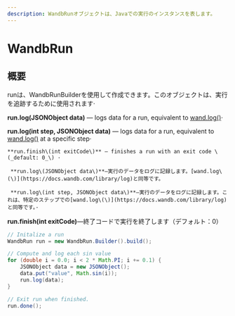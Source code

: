 ```yaml
---
description: WandbRunオブジェクトは、Javaでの実行のインスタンスを表します。
---
```


# WandbRun

## 概要

runは、WandbRunBuilderを使用して作成できます。このオブジェクトは、実行を追跡するために使用されます·      

 **run.log\(JSONObject data\)** — logs data for a run, equivalent to [wand.log\(\)](https://docs.wandb.com/library/log)​·      

 **run.log\(int step, JSONObject data\)** — logs data for a run, equivalent to [wand.log\(\)](https://docs.wandb.com/library/log) at a specific step·   

    **run.finish\(int exitCode\)** — finishes a run with an exit code \(_default: 0_\) · 

     **run.log\(JSONObject data\)**—実行のデータをログに記録します。[wand.log\(\)](https://docs.wandb.com/library/log)と同等です。

     **run.log\(int step, JSONObject data\)**—実行のデータをログに記録します。これは、特定のステップでの[wand.log\(\)](https://docs.wandb.com/library/log)と同等です。·     

 **run.finish\(int exitCode\)**—終了コードで実行を終了します（デフォルト：0）

```java
// Initalize a run
WandbRun run = new WandbRun.Builder().build();

// Compute and log each sin value
for (double i = 0.0; i < 2 * Math.PI; i += 0.1) {
    JSONObject data = new JSONObject();
    data.put("value", Math.sin(i));
    run.log(data);
}

// Exit run when finished.
run.done();
```







